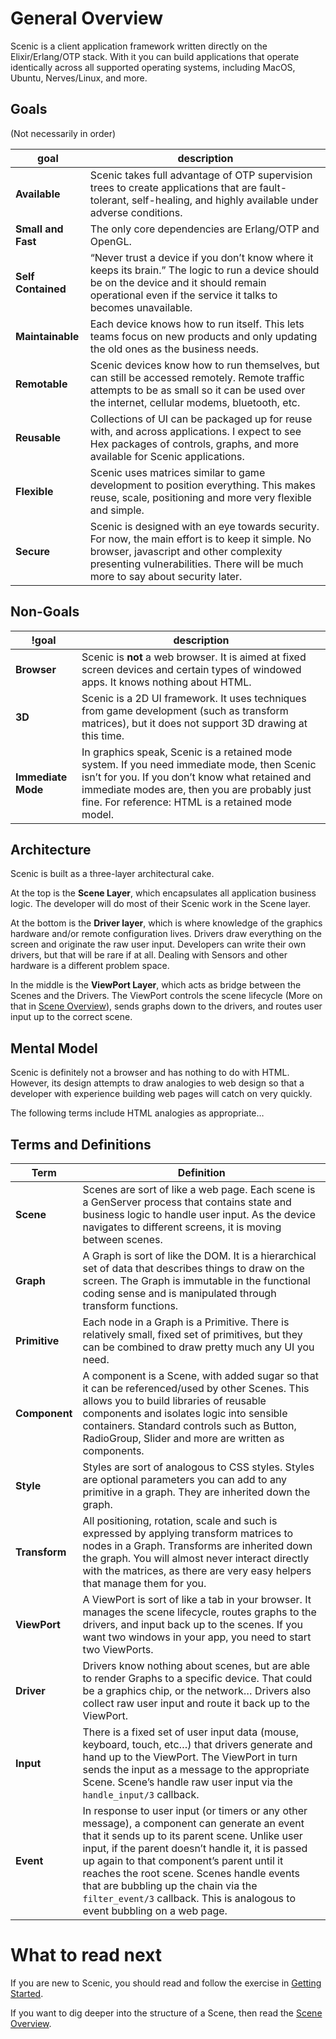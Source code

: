 # General Overview

Scenic is a client application framework written directly on the Elixir/Erlang/OTP stack. With it you can build applications that operate identically across all supported operating systems, including MacOS, Ubuntu, Nerves/Linux, and more.


## Goals
(Not necessarily in order)

goal | description
--- | ---
**Available** | Scenic takes full advantage of OTP supervision trees to create applications that are fault-tolerant, self-healing, and highly available under adverse conditions.
**Small and Fast** | The only core dependencies are Erlang/OTP and OpenGL.
**Self Contained** | “Never trust a device if you don’t know where it keeps its brain.” The logic to run a device should be on the device and it should remain operational even if the service it talks to becomes unavailable.
**Maintainable** | Each device knows how to run itself. This lets teams focus on new products and only updating the old ones as the business needs.
**Remotable** | Scenic devices know how to run themselves, but can still be accessed remotely. Remote traffic attempts to be as small so it can be used over the internet, cellular modems, bluetooth, etc.
**Reusable** | Collections of UI can be packaged up for reuse with, and across applications. I expect to see Hex packages of controls, graphs, and more available for Scenic applications.
**Flexible** | Scenic uses matrices similar to game development  to position everything. This makes reuse, scale, positioning and more very flexible and simple.
**Secure** | Scenic is designed with an eye towards security. For now, the main effort is to keep it simple. No browser, javascript and other complexity presenting vulnerabilities. There will be much more to say about security later.


## Non-Goals

!goal | description
--- | ---
**Browser** | Scenic is **not** a web browser. It is aimed at fixed screen devices and certain types of windowed apps. It knows nothing about HTML.
**3D** | Scenic is a 2D UI framework. It uses techniques from game development (such as transform matrices), but it does not support 3D drawing at this time.
**Immediate Mode** | In graphics speak, Scenic is a retained mode system. If you need immediate mode, then Scenic isn’t for you. If you don’t know what retained and immediate modes are, then you are probably just fine. For reference: HTML is a retained mode model.


## Architecture

Scenic is built as a three-layer architectural cake.

At the top is the **Scene Layer**, which encapsulates all application business logic. The developer will do most of their Scenic work in the Scene layer.

At the bottom is the **Driver layer**, which is where knowledge of the graphics hardware and/or remote configuration lives. Drivers draw everything on the screen and originate the raw user input. Developers can write their own drivers, but that will be rare if at all. Dealing with Sensors and other hardware is a different problem space.

In the middle is the **ViewPort Layer**, which acts as bridge between the Scenes and the Drivers. The ViewPort controls the scene lifecycle (More on that in [Scene Overview](overview_scene.html)), sends graphs down to the drivers, and routes user input up to the correct scene.

## Mental Model

Scenic is definitely not a browser and has nothing to do with HTML. However, its design attempts to draw analogies to web design so that a developer with experience building web pages will catch on very quickly.

The following terms include HTML analogies as appropriate…

## Terms and Definitions

Term | Definition
--- | ---
**Scene** | Scenes are sort of like a web page. Each scene is a GenServer process that contains state and business logic to handle user input. As the device navigates to different screens, it is moving between scenes.
**Graph** | A Graph is sort of like the DOM. It is a hierarchical set of data that describes things to draw on the screen. The Graph is immutable in the functional coding sense and is manipulated through transform functions.
**Primitive** | Each node in a Graph is a Primitive. There is relatively small, fixed set of primitives, but they can be combined to draw pretty much any UI you need.
**Component** | A component is a Scene, with added sugar so that it can be referenced/used by other Scenes. This allows you to build libraries of reusable components and isolates logic into sensible containers. Standard controls such as Button, RadioGroup, Slider and more are written as components. 
**Style** | Styles are sort of analogous to CSS styles. Styles are optional parameters you can add to any primitive in a graph. They are inherited down the graph.
**Transform** | All positioning, rotation, scale and such is expressed by applying transform matrices to nodes in a Graph. Transforms are inherited down the graph. You will almost never interact directly with the matrices, as there are very easy helpers that manage them for you.
**ViewPort** | A ViewPort is sort of like a tab in your browser. It manages the scene lifecycle, routes graphs to the drivers, and input back up to the scenes. If you want two windows in your app, you need to start two ViewPorts.
**Driver** | Drivers know nothing about scenes, but are able to render Graphs to a specific device. That could be a graphics chip, or the network… Drivers also collect raw user input and route it back up to the ViewPort.
**Input** | There is a fixed set of user input data (mouse, keyboard, touch, etc…) that drivers generate and hand up to the ViewPort. The ViewPort in turn sends the input as a message to the appropriate Scene. Scene’s handle raw user input via the `handle_input/3` callback.
**Event** | In response to user input (or timers or any other message), a component can generate an event that it sends up to its parent scene. Unlike user input, if the parent doesn’t handle it, it is passed up again to that component’s parent until it reaches the root scene. Scenes handle events that are bubbling up the chain via the `filter_event/3` callback. This is analogous to event bubbling on a web page.

# What to read next

If you are new to Scenic, you should read and follow the exercise in [Getting Started](getting_started.html).

If you want to dig deeper into the structure of a Scene, then read the [Scene Overview](overview_scene.html).